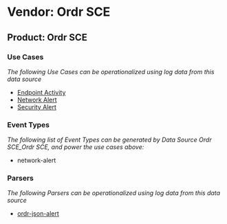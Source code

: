 Vendor: Ordr SCE
================
Product: Ordr SCE
-----------------

### Use Cases

_The following Use Cases can be operationalized using log data from this data source_

* [Endpoint Activity](../UseCases/usecase_endpoint_activity.md)
* [Network Alert](../UseCases/usecase_network_alert.md)
* [Security Alert](../UseCases/usecase_security_alert.md)


### Event Types

_The following list of Event Types can be generated by Data Source Ordr SCE_Ordr SCE, and power the use cases above:_

- network-alert


### Parsers

_The following Parsers can be operationalized using log data from this data source_

* [ordr-json-alert](../Parsers/parserContent_ordr-json-alert.md)
